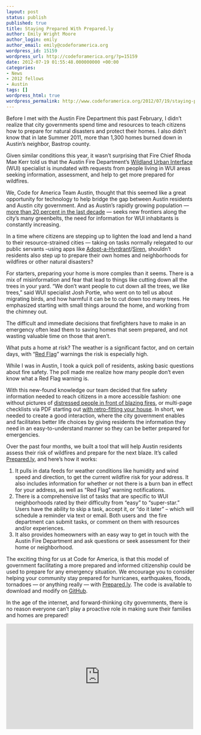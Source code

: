 ```yaml
---
layout: post
status: publish
published: true
title: Staying Prepared With Prepared.ly
author: Emily Wright Moore
author_login: emily
author_email: emily@codeforamerica.org
wordpress_id: 15159
wordpress_url: http://codeforamerica.org/?p=15159
date: 2012-07-19 01:55:48.000000000 +00:00
categories:
- News
- 2012 fellows
- Austin
tags: []
wordpress_html: true
wordpress_permalink: http://www.codeforamerica.org/2012/07/19/staying-prepared-with-prepared-ly/
---
```


<p>Before I met with the Austin Fire Department this past February, I didn’t realize that city governments spend time and resources to teach citizens how to prepare for natural disasters and protect their homes. I also didn’t know that in late Summer 2011, more than 1,300 homes burned down in Austin’s neighbor, Bastrop county.</p>
<p>Given similar conditions this year, it wasn’t surprising that Fire Chief Rhoda Mae Kerr told us that the Austin Fire Department’s <a href="http://www.prepared.ly/resources">Wildland Urban Interface</a> (WUI) specialist is inundated with requests from people living in WUI areas seeking information, assessment, and help to get more prepared for wildfires.</p>
<p>We, Code for America Team Austin, thought that this seemed like a great opportunity for technology to help bridge the gap between Austin residents and Austin city government. And as Austin’s rapidly growing population — <a href="http://www.statesman.com/news/local/austin-area-population-increases-by-nearly-half-million-1263947.html">more than 20 percent in the last decade</a> — seeks new frontiers along the city’s many greenbelts, the need for information for WUI inhabitants is constantly increasing.</p>
<p>In a time where citizens are stepping up to lighten the load and lend a hand to their resource-strained cities — taking on tasks normally relegated to our public servants –using apps like <a href="http://www.newurbanmechanics.org/2012/01/20/hydrant/">Adopt-a-Hyrdrant</a>/<a href="http://sirens.honolulu.gov/">Siren</a>, shouldn’t residents also step up to prepare their own homes and neighborhoods for wildfires or other natural disasters?</p>
<p>For starters, preparing your home is more complex than it seems. There is a mix of misinformation and fear that lead to things like cutting down all the trees in your yard. “We don’t want people to cut down all the trees, we like trees,” said WUI specialist Josh Portie, who went on to tell us about migrating birds, and how harmful it can be to cut down too many trees. He emphasized starting with small things around the home, and working from the chimney out.</p>
<p>The difficult and immediate decisions that firefighters have to make in an emergency often lead them to saving homes that seem prepared, and not wasting valuable time on those that aren’t.</p>
<p>What puts a home at risk? The weather is a significant factor, and on certain days, with “<a href="http://lafd.org/faq/46-fires-a-fire-prevention/340-red-flag-faqs">Red Flag</a>” warnings the risk is especially high.</p>
<p>While I was in Austin, I took a quick poll of residents, asking basic questions about fire safety. The poll made me realize how many people don’t even know what a Red Flag warning is.</p>
<p>With this new-found knowledge our team decided that fire safety information needed to reach citizens in a more accessible fashion: one without pictures of <a href="http://www.co.travis.tx.us/fire_marshal/pdf_files/wildfire_retrofit.pdf">distressed people in front of blazing fires</a>, or multi-page checklists via PDF starting out <a href="http://www.co.travis.tx.us/fire_marshal/wildfire_preparedness.asp">with retro-fitting your house</a>. In short, we needed to create a good interaction, where the city government enables and facilitates better life choices by giving residents the information they need in an easy-to-understand manner so they can be better prepared for emergencies.</p>
<p>Over the past four months, we built a tool that will help Austin residents assess their risk of wildfires and prepare for the next blaze. It’s called <a href="http://prepared.ly">Prepared.ly</a>, and here’s how it works:</p>
<ol>
<li>It pulls in data feeds for weather conditions like humidity and wind speed and direction, to get the current wildfire risk for your address. It also includes information for whether or not there is a burn ban in effect for your address, as well as “Red Flag” warning notifications.</li>
<li>There is a comprehensive list of tasks that are specific to WUI neighborhoods rated by their difficulty from “easy” to “super-star.” Users have the ability to skip a task, accept it, or “do it later” – which will schedule a reminder via text or email. Both users and  the fire department can submit tasks, or comment on them with resources and/or experiences.</li>
<li>It also provides homeowners with an easy way to get in touch with the Austin Fire Department and ask questions or seek assessment for their home or neighborhood.</li>
</ol>
<p>The exciting thing for us at Code for America, is that this model of government facilitating a more prepared and informed citizenship could be used to prepare for any emergency situation. We encourage you to consider helping your community stay prepared for hurricanes, earthquakes, floods, tornadoes — or anything really — with <a href="http://prepared.ly">Prepared.ly</a>. The code is available to download and modify on <a href="https://github.com/codeforamerica/prepared.ly/">GitHub</a>.</p>
<p>In the age of the internet, and forward-thinking city governments, there is no reason everyone can’t play a proactive role in making sure their families and homes are prepared!</p>
<p><iframe frameborder="0" height="281" src="http://player.vimeo.com/video/44008140" width="500"></iframe></p>
